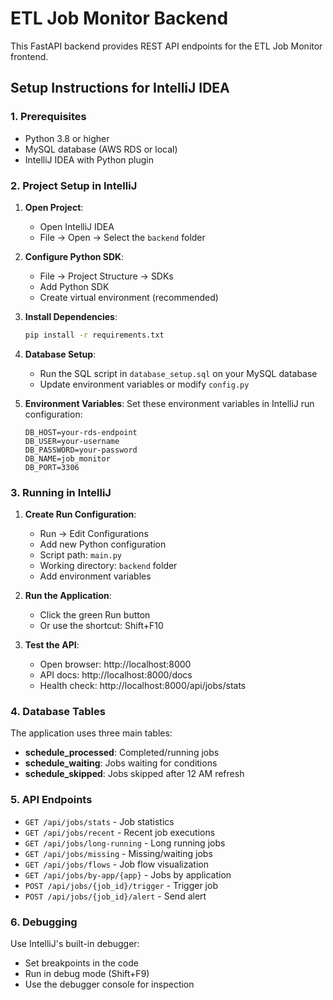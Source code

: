 
# ETL Job Monitor Backend

This FastAPI backend provides REST API endpoints for the ETL Job Monitor frontend.

## Setup Instructions for IntelliJ IDEA

### 1. Prerequisites
- Python 3.8 or higher
- MySQL database (AWS RDS or local)
- IntelliJ IDEA with Python plugin

### 2. Project Setup in IntelliJ

1. **Open Project**:
   - Open IntelliJ IDEA
   - File → Open → Select the `backend` folder

2. **Configure Python SDK**:
   - File → Project Structure → SDKs
   - Add Python SDK
   - Create virtual environment (recommended)

3. **Install Dependencies**:
   ```bash
   pip install -r requirements.txt
   ```

4. **Database Setup**:
   - Run the SQL script in `database_setup.sql` on your MySQL database
   - Update environment variables or modify `config.py`

5. **Environment Variables**:
   Set these environment variables in IntelliJ run configuration:
   ```
   DB_HOST=your-rds-endpoint
   DB_USER=your-username
   DB_PASSWORD=your-password
   DB_NAME=job_monitor
   DB_PORT=3306
   ```

### 3. Running in IntelliJ

1. **Create Run Configuration**:
   - Run → Edit Configurations
   - Add new Python configuration
   - Script path: `main.py`
   - Working directory: `backend` folder
   - Add environment variables

2. **Run the Application**:
   - Click the green Run button
   - Or use the shortcut: Shift+F10

3. **Test the API**:
   - Open browser: http://localhost:8000
   - API docs: http://localhost:8000/docs
   - Health check: http://localhost:8000/api/jobs/stats

### 4. Database Tables

The application uses three main tables:

- **schedule_processed**: Completed/running jobs
- **schedule_waiting**: Jobs waiting for conditions
- **schedule_skipped**: Jobs skipped after 12 AM refresh

### 5. API Endpoints

- `GET /api/jobs/stats` - Job statistics
- `GET /api/jobs/recent` - Recent job executions
- `GET /api/jobs/long-running` - Long running jobs
- `GET /api/jobs/missing` - Missing/waiting jobs
- `GET /api/jobs/flows` - Job flow visualization
- `GET /api/jobs/by-app/{app}` - Jobs by application
- `POST /api/jobs/{job_id}/trigger` - Trigger job
- `POST /api/jobs/{job_id}/alert` - Send alert

### 6. Debugging

Use IntelliJ's built-in debugger:
- Set breakpoints in the code
- Run in debug mode (Shift+F9)
- Use the debugger console for inspection
